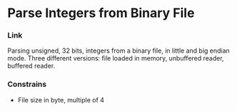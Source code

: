 # Parse Integers from Binary File

### Link
Parsing unsigned, 32 bits, integers from a binary file, in little and big endian mode. Three different versions: file loaded in memory, unbuffered reader, buffered reader. 

### Constrains
- File size in byte, multiple of 4

